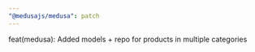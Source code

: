 ```yaml
---
"@medusajs/medusa": patch
---
```


feat(medusa): Added models + repo for products in multiple categories
